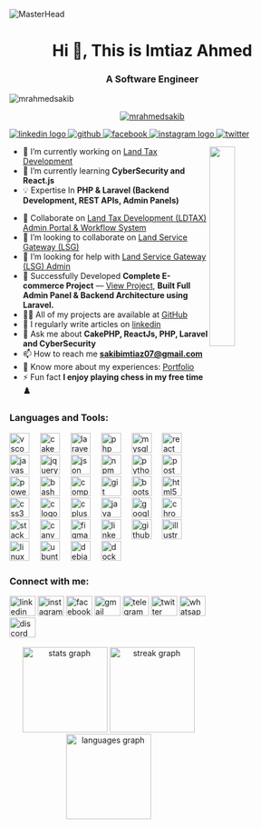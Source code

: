 <!--
                                                                                    Default
                                                                            --------------------
### Hi there 👋

**mrahmedsakib/mrahmedsakib** is a ✨ _special_ ✨ repository because its `README.md` (this file) appears on your GitHub profile.

Here are some ideas to get you started:

- 🔭 I’m currently working on ...
- 🌱 I’m currently learning ...
- 👯 I’m looking to collaborate on ...
- 🤔 I’m looking for help with ...
- 💬 Ask me about ...
- 📫 How to reach me: ...
- 😄 Pronouns: ...
- ⚡ Fun fact: ...
https://i.gifer.com/7v54.gif
                                                                              -------------------------
                                                                                        temp-1
                                                                              --------------------------

1. ![MasterHead](https://www.sogeti.com/globalassets/global/content-images/explore/blog/2020-predictions/00086---desk-anim---v0.3.gif)
2. ![MasterHead](https://d.newsweek.com/en/full/352883/output-lsl2i4.gif?w=1200&f=7560e190845511a06b1ccf9b6ca2b158)
3. https://www.thesslstore.nl/content/images/cw-img-ddos-attach.gif
-->


![MasterHead](https://www.thesslstore.nl/content/images/cw-img-ddos-attach.gif)
<h1 align="center">Hi 👋, This is Imtiaz Ahmed</h1>
<h3 align="center">A Software Engineer</h3>

<p align="left"> <img src="https://komarev.com/ghpvc/?username=mrahmedsakib&label=Profile%20views&color=0e75b6&style=flat" alt="mrahmedsakib" /> </p>
<!-- <p align="center"> <a href="https://github-trophies.vercel.app/?username=mrahmedsakib"><img src="https://github-profile-trophy.vercel.app/?username=mrahmedsakib" alt="mrahmedsakib" /></a> </p> -->
<p align="center"> <a href="https://github-trophies.vercel.app/?username=mrahmedsakib"><img src="https://github-profile-trophy.vercel.app/?username=mrahmedsakib" alt="mrahmedsakib" /></a> </p>

<p align="left">
  <a href="https://www.linkedin.com/in/mrahmedsakib/" target="blank">
    <img src="https://img.shields.io/badge/follow-%40linkedin-%23055C9D?style=for-the-badge&logo=linkedin&logoColor=blue" alt="linkedin logo"/>
  </a>
  <a href="https://github.com/mrahmedsakib" target="blank">
    <img src="https://img.shields.io/badge/follow-%40github-%23D3D3D3?style=for-the-badge&logo=github&logoColor=%23D3D3D3" alt="github"/>
  </a>
  <a href="" target="blank">
    <img src="https://img.shields.io/badge/follow-%40facebook-%23055C9D?style=for-the-badge&logo=facebook&logoColor=blue" alt="facebook"/>
  </a> 
  <a href="" target="blank">
    <img src="https://img.shields.io/badge/follow-%40instagram-%23FF7F7F?style=for-the-badge&logo=instagram&logoColor=%23FF7F7F" alt="instagram logo"/>
  </a>
  <a href="https://twitter.com/ahmedsakib61" target="blank">
    <img src="https://img.shields.io/badge/follow-%40twitter-%2368BBE3?style=for-the-badge&logo=twitter&logoColor=blue" alt="twitter"/>
  </a>
</p>


<!-- <img align="right" alt="Coding" width="400" src="https://www.newus.in/image/full-stack-program-image.gif"> -->
<!-- <img align="right" alt="Coding" width="400" src="https://raw.githubusercontent.com/devSouvik/devSouvik/master/gif3.gif"> -->
<img align="right" src="https://github.com/7oSkaaa/7oSkaaa/blob/main/Images/Right_Side.gif?raw=true" width=30%>


- 🔭 I’m currently working on [Land Tax Development](https://land.gov.bd/)
- 🌱 I’m currently learning **CyberSecurity and React.js**
- 💡 Expertise In **PHP & Laravel (Backend Development, REST APIs, Admin Panels)**
<!-- <img align="right" alt="Coding" width="400" src="https://assets.zyrosite.com/Aq20eV79zLfpXV6b/bb375cdd655184ca2715ac5059e73651-YX4ZEeZEvbhrMMZa.gif"> -->
- 👯 Collaborate on [Land Tax Development (LDTAX) Admin Portal & Workflow System](https://admin.ldtax.gov.bd/login)
- 👯 I’m looking to collaborate on [Land Service Gateway (LSG)](https://portal.ldtax.gov.bd/)
- 🤝 I’m looking for help with [Land Service Gateway (LSG) Admin](https://ldtax.gov.bd/ )
- 👯 Successfully Developed **Complete E-commerce Project** — [View Project](https://flowerluxe.in/), **Built Full Admin Panel & Backend Architecture using Laravel.**
- 👨‍💻 All of my projects are available at [GitHub](https://github.com/mrahmedsakib/)
- 📝 I regularly write articles on [linkedin](https://www.linkedin.com/in/mrahmedsakib/)
- 💬 Ask me about **CakePHP, ReactJs, PHP, Laravel and CyberSecurity**
- 📫 How to reach me **sakibimtiaz07@gmail.com**
- 📄 Know more about my experiences: [Portfolio](https://sites.google.com/view/mrahmedsakib/)
- ⚡ Fun fact **I enjoy playing chess in my free time ♟️**

<h3 align="left">Languages and Tools:</h3>

<div align="left">
  <img src="https://cdn.jsdelivr.net/gh/devicons/devicon/icons/vscode/vscode-original.svg" height="35" alt="vscode logo"  />
  <img width="11" />
  <img src="https://cdn.jsdelivr.net/gh/devicons/devicon/icons/cakephp/cakephp-original.svg" height="35" alt="cakephp logo"  />
  <img width="11" />
  <img src="https://cdn.jsdelivr.net/gh/devicons/devicon@latest/icons/laravel/laravel-original.svg" height="35" alt="laravel logo"  />
  <img width="11" />
  <img src="https://cdn.jsdelivr.net/gh/devicons/devicon/icons/php/php-original.svg" height="35" alt="php logo"  />
  <img width="11" />
  
  <img src="https://cdn.jsdelivr.net/gh/devicons/devicon/icons/mysql/mysql-original.svg" height="35" alt="mysql logo"  />
  <img width="11" />
  <img src="https://cdn.jsdelivr.net/gh/devicons/devicon/icons/react/react-original.svg" height="35" alt="react logo"  />
  <img width="11" />
  <img src="https://cdn.jsdelivr.net/gh/devicons/devicon/icons/javascript/javascript-original.svg" height="35" alt="javascript logo"  />
  <img width="11" />
  <img src="https://cdn.jsdelivr.net/gh/devicons/devicon/icons/jquery/jquery-original.svg" height="35" alt="jquery logo"  />
  <img width="11" />
  <img src="https://cdn.jsdelivr.net/gh/devicons/devicon@latest/icons/json/json-original.svg" height="35" alt="json logo" />
  <img width="11" />

  <img src="https://cdn.jsdelivr.net/gh/devicons/devicon@latest/icons/npm/npm-original-wordmark.svg" height="35" alt="npm logo" />
  <img width="11" /> 
  <img src="https://cdn.jsdelivr.net/gh/devicons/devicon@latest/icons/python/python-original.svg" height="35" alt="python logo" />
  <img width="11" />

  <img src="https://cdn.jsdelivr.net/gh/devicons/devicon@latest/icons/postman/postman-original.svg"  height="35" alt="postman logo" />
  <img width="11" />
  <img src="https://cdn.jsdelivr.net/gh/devicons/devicon@latest/icons/powershell/powershell-original.svg"  height="35" alt="powershell logo" />
  <img width="11" />
  <img src="https://cdn.jsdelivr.net/gh/devicons/devicon/icons/bash/bash-original.svg" height="35" alt="bash logo"  />  
  <img width="11" />
  <img src="https://cdn.jsdelivr.net/gh/devicons/devicon/icons/composer/composer-original.svg" height="35" alt="composer logo"  />
  <img width="11" />
  <img src="https://cdn.jsdelivr.net/gh/devicons/devicon/icons/git/git-original.svg" height="35" alt="git logo"  />
  <img width="11" />


  <img src="https://cdn.jsdelivr.net/gh/devicons/devicon/icons/bootstrap/bootstrap-original.svg" height="35" alt="bootstrap logo"  />
  <img width="11" />
  <img src="https://cdn.jsdelivr.net/gh/devicons/devicon/icons/html5/html5-original.svg" height="35" alt="html5 logo"  />
  <img width="11" />
  <img src="https://cdn.jsdelivr.net/gh/devicons/devicon/icons/css3/css3-original.svg" height="35" alt="css3 logo"  />
  <img width="11" />

  <img src="https://cdn.jsdelivr.net/gh/devicons/devicon/icons/c/c-original.svg" height="35" alt="c logo"  />
  <img width="11" />
  <img src="https://cdn.jsdelivr.net/gh/devicons/devicon/icons/cplusplus/cplusplus-original.svg" height="35" alt="cplusplus logo"  />
  <img width="11" />
  <img src="https://cdn.jsdelivr.net/gh/devicons/devicon@latest/icons/java/java-original.svg" height="35" alt="java logo" />
  <img width="11" />

  
  <img src="https://cdn.jsdelivr.net/gh/devicons/devicon@latest/icons/google/google-original.svg" height="35" alt="google logo" />
  <img width="11" />
  <img src="https://cdn.jsdelivr.net/gh/devicons/devicon/icons/chrome/chrome-original.svg" height="35" alt="chrome logo"  />
  <img width="11" />
  <img src="https://cdn.jsdelivr.net/gh/devicons/devicon@latest/icons/stackoverflow/stackoverflow-original.svg" height="35" alt="stackoverflow logo" />
  <img width="11" />
  <img src="https://cdn.jsdelivr.net/gh/devicons/devicon/icons/canva/canva-original.svg" height="35" alt="canva logo"  />
  <img width="11" />
  <img src="https://cdn.jsdelivr.net/gh/devicons/devicon/icons/figma/figma-original.svg" height="35" alt="figma logo"  />
  <img width="11" />

  <img src="https://cdn.jsdelivr.net/gh/devicons/devicon/icons/linkedin/linkedin-original.svg" height="35" alt="linkedin logo"  />
  <img width="11" />
  <img src="https://cdn.jsdelivr.net/gh/devicons/devicon/icons/github/github-original.svg" height="35" alt="github logo"  />
  <img width="11" />
  <img src="https://cdn.jsdelivr.net/gh/devicons/devicon/icons/illustrator/illustrator-plain.svg" height="35" alt="illustrator logo"  />
  <img width="11" />


  <img src="https://cdn.jsdelivr.net/gh/devicons/devicon@latest/icons/linux/linux-original.svg" height="35" alt="linux logo" />
  <img width="11" />
  <img src="https://cdn.jsdelivr.net/gh/devicons/devicon/icons/ubuntu/ubuntu-plain.svg" height="35" alt="ubuntu logo"  />
  <img width="11" />
  <img src="https://cdn.jsdelivr.net/gh/devicons/devicon/icons/debian/debian-original.svg" height="35" alt="debian logo"  />
  <img width="11" />
  <img src="https://cdn.jsdelivr.net/gh/devicons/devicon@latest/icons/docker/docker-original.svg" height="35" alt="docker logo" />
  <img width="11" />
          
</div>

<h3 align="left">Connect with me:</h3>

<div align="left">
  <img href="https://www.linkedin.com/in/mrahmedsakib/" src="https://raw.githubusercontent.com/maurodesouza/profile-readme-generator/master/src/assets/icons/social/linkedin/default.svg" width="46" height="35" alt="linkedin logo"  />
  <img href="" src="https://raw.githubusercontent.com/maurodesouza/profile-readme-generator/master/src/assets/icons/social/instagram/default.svg" width="46" height="35" alt="instagram logo"  />
  <img href="" src="https://raw.githubusercontent.com/maurodesouza/profile-readme-generator/master/src/assets/icons/social/facebook/default.svg" width="46" height="35" alt="facebook logo"  />
  <img href="" src="https://raw.githubusercontent.com/maurodesouza/profile-readme-generator/master/src/assets/icons/social/gmail/default.svg" width="46" height="35" alt="gmail logo"  />
  <img href="" src="https://raw.githubusercontent.com/maurodesouza/profile-readme-generator/master/src/assets/icons/social/telegram/default.svg" width="46" height="35" alt="telegram logo"  />
  <img href="" src="https://raw.githubusercontent.com/maurodesouza/profile-readme-generator/master/src/assets/icons/social/twitter/default.svg" width="46" height="35" alt="twitter logo"  />
  <img href="" src="https://raw.githubusercontent.com/maurodesouza/profile-readme-generator/master/src/assets/icons/social/whatsapp/default.svg" width="46" height="35" alt="whatsapp logo"  />
  <img href="" src="https://raw.githubusercontent.com/maurodesouza/profile-readme-generator/master/src/assets/icons/social/discord/default.svg" width="46" height="35" alt="discord logo"  />
</div>

<br>

<div align="center">
  <img src="https://github-readme-stats.vercel.app/api?username=mrahmedsakib&hide_title=false&hide_rank=false&show_icons=true&include_all_commits=true&count_private=true&disable_animations=false&theme=dracula&locale=en&hide_border=false&order=1" height="150" alt="stats graph"  />
  <img src="https://streak-stats.demolab.com?user=mrahmedsakib&locale=en&mode=daily&theme=dracula&hide_border=false&border_radius=5&order=3" height="150" alt="streak graph"  />
  <img src="https://github-readme-stats.vercel.app/api/top-langs?username=mrahmedsakib&locale=en&hide_title=false&layout=compact&card_width=320&langs_count=5&theme=dracula&hide_border=false&order=2" height="150" alt="languages graph"  />
</div>
